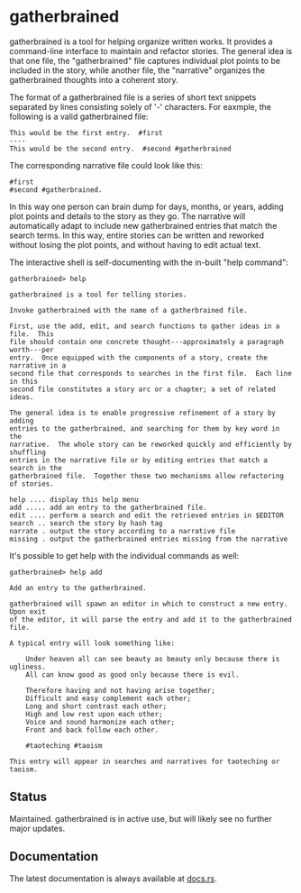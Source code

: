 gatherbrained
=============

gatherbrained is a tool for helping organize written works.  It provides a command-line interface to maintain and
refactor stories.  The general idea is that one file, the "gatherbrained" file captures individual plot points to be
included in the story, while another file, the "narrative" organizes the gatherbrained thoughts into a coherent story.

The format of a gatherbrained file is a series of short text snippets separated by lines consisting solely of '-'
characters.  For eaxmple, the following is a valid gatherbrained file:

```ignore
This would be the first entry.  #first
----
This would be the second entry.  #second #gatherbrained
```

The corresponding narrative file could look like this:

```ignore
#first
#second #gatherbrained.
```

In this way one person can brain dump for days, months, or years, adding plot points and details to the story as they
go.  The narrative will automatically adapt to include new gatherbrained entries that match the search terms.  In this
way, entire stories can be written and reworked without losing the plot points, and without having to edit actual text.

The interactive shell is self-documenting with the in-built "help command":

```ignore
gatherbrained> help

gatherbrained is a tool for telling stories.

Invoke gatherbrained with the name of a gatherbrained file.

First, use the add, edit, and search functions to gather ideas in a file.  This
file should contain one concrete thought---approximately a paragraph worth---per
entry.  Once equipped with the components of a story, create the narrative in a
second file that corresponds to searches in the first file.  Each line in this
second file constitutes a story arc or a chapter; a set of related ideas.

The general idea is to enable progressive refinement of a story by adding
entries to the gatherbrained, and searching for them by key word in the
narrative.  The whole story can be reworked quickly and efficiently by shuffling
entries in the narrative file or by editing entries that match a search in the
gatherbrained file.  Together these two mechanisms allow refactoring of stories.

help .... display this help menu
add ..... add an entry to the gatherbrained file.
edit .... perform a search and edit the retrieved entries in $EDITOR
search .. search the story by hash tag
narrate . output the story according to a narrative file
missing . output the gatherbrained entries missing from the narrative
```

It's possible to get help with the individual commands as well:

```ignore
gatherbrained> help add

Add an entry to the gatherbrained.

gatherbrained will spawn an editor in which to construct a new entry.  Upon exit
of the editor, it will parse the entry and add it to the gatherbrained file.

A typical entry will look something like:

    Under heaven all can see beauty as beauty only because there is ugliness.
    All can know good as good only because there is evil.

    Therefore having and not having arise together;
    Difficult and easy complement each other;
    Long and short contrast each other;
    High and low rest upon each other;
    Voice and sound harmonize each other;
    Front and back follow each other.

    #taoteching #taoism

This entry will appear in searches and narratives for taoteching or taoism.
```

Status
------

Maintained.  gatherbrained is in active use, but will likely see no further major updates.

Documentation
-------------

The latest documentation is always available at [docs.rs](https://docs.rs/gatherbrained/latest/gatherbrained/).
